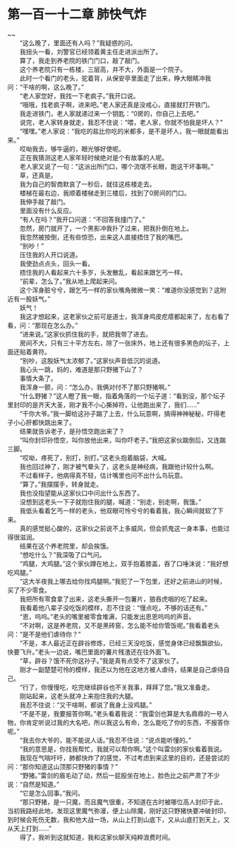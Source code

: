# 第一百一十二章 肺快气炸

~~
            <br>　　“这么晚了，里面还有人吗？”我疑惑的问。<br>　　我扭头一看，刘警官已经领着黄主任走进派出所了。<br>　　算了，我走到养老院的铁门门口，敲了敲门。<br>　　这个养老院只有一栋楼，三层高，并不大，外面是一个院子。<br>　　此时一个看门的老头，驼着背，从保安亭里面走了出来，睁大眼睛冲我问：“干啥的啊，这么晚了。”<br>　　“老人家您好，我找一下老疯子。”我开口说。<br>　　“哦哦，找老疯子啊，进来吧。”老人家还真是没戒心，直接就打开铁门。<br>　　我走进铁门，老人家就递过来一个钥匙：“0房的，你自己上去吧。”<br>　　说完，老人家转身就走，我忍不住说：“喂，老人家，你就不怕我是坏人？”<br>　　“嘿嘿。”老人家说：“我吃的盐比你吃的米都多，是不是坏人，我一眼就能看出来。”<br>　　哎呦我去，够牛逼的，眼光够好使呢。<br>　　正在我猜测这老人家年轻时候绝对是个有故事的人呢。<br>　　老人家又说了一句：“这派出所门口，哪个流氓不长眼，跑这干坏事啊。”<br>　　草，还真是。<br>　　我为自己的智商默哀了一秒后，就往这栋楼走去。<br>　　楼梯在最右边，我顺着楼梯走到三楼后，找到了0房间的门口。<br>　　我伸手敲了敲门。<br>　　里面没有什么反应。<br>　　“有人在吗？”我开口问道：“不回答我撞门了。”<br>　　忽然，房门就开了，一个黑影冲我扑了过来，把我扑倒在地上。<br>　　我忽然被按倒，还有些惊恐，出来这人直接捂住了我的嘴巴。<br>　　“别吵！”<br>　　压住我的人开口说道。<br>　　我使劲点点头，回头一看。<br>　　捂住我的人看起来六十多岁，头发散乱，看起来跟乞丐一样。<br>　　“前辈，怎么了。”我从地上爬起来问。<br>　　这个浑身脏兮兮，跟乞丐一样的家伙嘴角微微一笑：“难道你没感觉到？这附近有一股妖气。”<br>　　妖气！<br>　　我这才想起来，这老家伙之前可是道士，我浑身鸡皮疙瘩都起来了，左右看了看，问：“那现在怎么办。”<br>　　“进来说。”这家伙抓住我的手，就把我带了进去。<br>　　房间不大，只有三十平方左右，除了一张床外，地上还有很多黑色的坛子，上面还贴着黄符。<br>　　“别吵，这股妖气太浓郁了。”这家伙声音低沉的说道。<br>　　我心头一跳，妈的，难道是那只野猪下山了？<br>　　事情大条了。<br>　　我浑身一颤，问：“怎么办，我俩对付不了那只野猪啊。”<br>　　“什么野猪？”这人瞪了我一眼，指着角落的一个坛子道：“看到没，那个坛子里封印的是齐天大圣，刚才我不小心撕掉符，让他跑出来了，我们……”<br>　　“干你大爷。”我一脚给这孙子踹了上去，什么玩意啊，搞得神神秘秘，吓得老子小心肝都快跳出来了。<br>　　结果就告诉老子，是孙悟空跑出来了？<br>　　“叫你封印孙悟空，叫你放他出来，叫你吓老子。”我把这家伙踹倒后，又连踹三脚。<br>　　“哎呦，疼死了，别打，别打。”这老头抱着脑袋，大喊。<br>　　我也回过神了，刚才被气晕头了，这老头是神经病，我跟他计较什么啊。<br>　　不过看样子，他病得真不轻，估计嘴里也问不出什么鸟玩意。<br>　　“算了。”我摆摆手，转身就走。<br>　　我也没指望能从这家伙口中问出什么东西了。<br>　　没想到这老头一下子就抱住我的腿，喊道：“别走，别走啊，我饿。”<br>　　我低头看着乞丐一样的老头，他双眼可怜兮兮的看着我，我心瞬间就软了下来。<br>　　真的感觉挺心酸的，这家伙之前说不上多威风，但会抓鬼这一身本事，也能过得很滋润。<br>　　结果在这个养老院里，却会挨饿。<br>　　“想吃什么？”我深吸了口气问。<br>　　“鸡腿，大鸡腿。”这个家伙蹲在地上，双手抱着膝盖，吞了口唾沫说：“我好想吃鸡腿。”<br>　　“这大半夜我上哪去给你找鸡腿啊。”我犯了一下包里，还好之前进山的时候，买了不少零食。<br>　　我把所有零食拿了出来，这老头撕开一包薯片，狼吞虎咽的吃了起来。<br>　　我看着他八辈子没吃饭的模样，忍不住说：“慢点吃，不够的话还有。”<br>　　“恩，呜呜。”老头的嘴里被零食堆满，只能发出恩恩呜呜的声音。<br>　　“不对啊，这是养老院，又不是黑砖窑，怎么能不给你管饭呢。”我看着老头问：“是不是他们虐待你？”<br>　　“不是，本人最近正在辟谷修炼，已经三天没吃饭，感觉身体已经飘飘欲仙，快要飞升。”老头一边说，嘴巴里面的薯片残渣还在往外面飞。<br>　　“草，辟谷？饿不死你这孙子。”我是真有点受不了这家伙了。<br>　　刚才一副楚楚可怜的模样，我还以为他在这地方被人虐待，结果是自己虐待自己。<br>　　“行了，你慢慢吃，吃完继续辟谷也不关我事，拜拜了您。”我又准备走。<br>　　刚站起来，这老头就冲上来抱住我的大腿。<br>　　我忍不住说：“又干啥啊，都说了我身上没鸡腿。”<br>　　“不是不是，我要报答你啊。”老头看着我说：“我雷剑也算是大名鼎鼎的一号人物，你肯定听说过我的大名吧，所以我这么有命，怎么能吃了你的东西，不报答你呢。”<br>　　“我去你大爷的，能不能说人话。”我忍不住说：“说点能听懂的。”<br>　　“我的意思是，你找我帮忙，我就可以帮你啊。”这个叫雷剑的家伙看着我说。<br>　　我现在气喘吁吁，肺都快炸了的感觉，不过考虑到来这里的目的，还是尝试的问：“那你知道这山顶那只野猪的事情？”<br>　　“野猪。”雷剑的眉毛动了动，然后一屁股坐在地上，脸色比之前严肃了不少说：“自然是知道。”<br>　　“它是怎么回事。”我问。<br>　　“那只野猪，是一只魔，而且魔气很重，不知道在古时被哪位高人封印于此，当初我路经此地，发现这里魔气弥漫，便上山除魔，刚好这只野猪快要冲破封印，到时候会死伤无数，我和他大战一场，从山上打到山底下，又从山底打到天上，又从天上打到……”<br>　　得了，我听到这就知道，我和这家伙聊天纯粹浪费时间。<br>
	